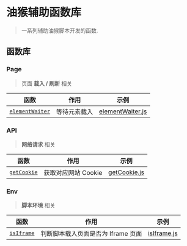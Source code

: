 # 油猴辅助函数库

> 一系列辅助油猴脚本开发的函数. 

## 函数库

### Page

> 页面 **载入 / 刷新** 相关

| 函数                                       | 作用         | 示例                                                     |
| ------------------------------------------ | ------------ | -------------------------------------------------------- |
| [`elementWaiter`](docx/Page#elementWaiter) | 等待元素载入 | [elementWaiter.js](./docx/example/Page/elementWaiter.js) |

### API

> **网络请求** 相关


| 函数                              | 作用                | 示例                                            |
| --------------------------------- | ------------------- | ----------------------------------------------- |
| [`getCookie`](docx/API#getCookie) | 获取对应网站 Cookie | [getCookie.js](./docx/example/API/getCookie.js) |

### Env

> **脚本环境** 相关


| 函数                              | 作用                | 示例                                            |
| --------------------------------- | ------------------- | ----------------------------------------------- |
| [`isIframe`](docx/Env#isIframe) | 判断脚本载入页面是否为 Iframe 页面 | [isIframe.js](./docx/example/Env/isIframe.js) |